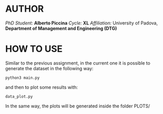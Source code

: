 # AUTHOR
*PhD Student:* **Alberto Piccina**
*Cycle:* **XL**
*Affiliation:* University of Padova, **Department of Management and Engineering (DTG)**

# HOW TO USE
Similar to the previous assignment, in the current one it is possible to generate the dataset in the following way:

```python3 main.py```

and then to plot some results with:

```data_plot.py```

In the same way, the plots will be generated inside the folder PLOTS/